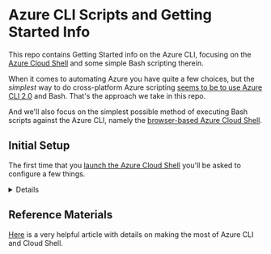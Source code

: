 # Azure CLI Scripts and Getting Started Info

This repo contains Getting Started info on the Azure CLI, focusing on the [Azure Cloud Shell](https://shell.azure.com/) and some simple Bash scripting therein.

When it comes to automating Azure you have quite a few choices, but the _simplest_ way to do cross-platform Azure scripting [seems to be to use Azure CLI 2.0](https://stackoverflow.com/questions/45585000/azure-cli-vs-powershell) and Bash. That's the approach we take in this repo.

And we'll also focus on the simplest possible method of executing Bash scripts against the Azure CLI, namely the [browser-based Azure Cloud Shell](https://docs.microsoft.com/en-us/azure/cloud-shell/features).

## Initial Setup

The first time that you [launch the Azure Cloud Shell](https://docs.microsoft.com/en-us/azure/cloud-shell/overview) you'll be asked to configure a few things.

<details><summary>Details</summary>

- First, you'll choose the shell environment that you wish to use. We'll use **Bash** for the examples in this repo.

  ![Example Shell Selection Prompt](/images/cloudshell-001-welcome-set-shell.png)

- Next you will need to configure your storage account for persisting shell files.

  ![Example Shell Storage Setup](/images/cloudshell-002-storage.png)

- Once those two mandatory items are out of the way, you'll be welcomed to the Cloud Shell and presented with the command prompt. The next thing you should do is configure some shell environment options, so enter the command:

  ```bash
  az configure
  ```

  - The main recommendation is to set the default output format to `[3] table - Human-readable`. Here's an example:

    ![Example az configure command](/images/cloudshell-004-config.png)

</details>

## Reference Materials

[Here](https://docs.microsoft.com/en-us/azure/cloud-shell/troubleshooting) is a very helpful article with details on making the most of Azure CLI and Cloud Shell.
